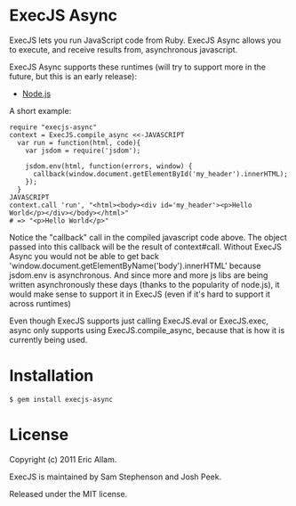 ExecJS Async
======

ExecJS lets you run JavaScript code from Ruby. ExecJS Async allows you to execute, and receive results from, asynchronous javascript.

ExecJS Async supports these runtimes (will try to support more in the future, but this is an early release):

* [Node.js](http://nodejs.org/)

A short example:

    require "execjs-async"
    context = ExecJS.compile_async <<-JAVASCRIPT
      var run = function(html, code){
        var jsdom = require('jsdom');
        
        jsdom.env(html, function(errors, window) {
          callback(window.document.getElementById('my_header').innerHTML);
        });
      }
    JAVASCRIPT
    context.call 'run', "<html><body><div id='my_header'><p>Hello World</p></div></body></html>"
    # => "<p>Hello World</p>"
    

Notice the "callback" call in the compiled javascript code above.  The object passed into this callback will be the result of context#call.  Without ExecJS Async you would not be able to get back 'window.document.getElementByName('body').innerHTML' because jsdom.env is asynchronous.  And since more and more js libs are being written asynchronously these days (thanks to the popularity of node.js), it would make sense to support it in ExecJS (even if it's hard to support it across runtimes)

Even though ExecJS supports just calling ExecJS.eval or ExecJS.exec, async only supports using ExecJS.compile_async, because that is how it is currently being used.

# Installation

    $ gem install execjs-async

# License

Copyright (c) 2011 Eric Allam.

ExecJS is maintained by Sam Stephenson and Josh Peek. 

Released under the MIT license.
